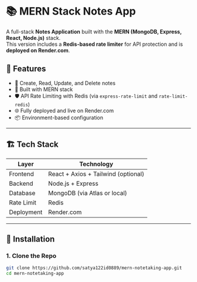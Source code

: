 # 📚 MERN Stack Notes App

A full-stack **Notes Application** built with the **MERN (MongoDB, Express, React, Node.js)** stack.  
This version includes a **Redis-based rate limiter** for API protection and is **deployed on Render.com**.

## 🚀 Features

- 🧾 Create, Read, Update, and Delete notes
- 🧠 Built with MERN stack
- 🛡️ API Rate Limiting with Redis (via `express-rate-limit` and `rate-limit-redis`)
- 🌐 Fully deployed and live on Render.com
- 📦 Environment-based configuration

---

## 🏗️ Tech Stack

| Layer        | Technology       |
|--------------|------------------|
| Frontend     | React + Axios + Tailwind (optional) |
| Backend      | Node.js + Express |
| Database     | MongoDB (via Atlas or local) |
| Rate Limit | Redis |
| Deployment   | Render.com |

---

## 🧰 Installation

### 1. Clone the Repo

```bash
git clone https://github.com/satya122id0889/mern-notetaking-app.git
cd mern-notetaking-app
